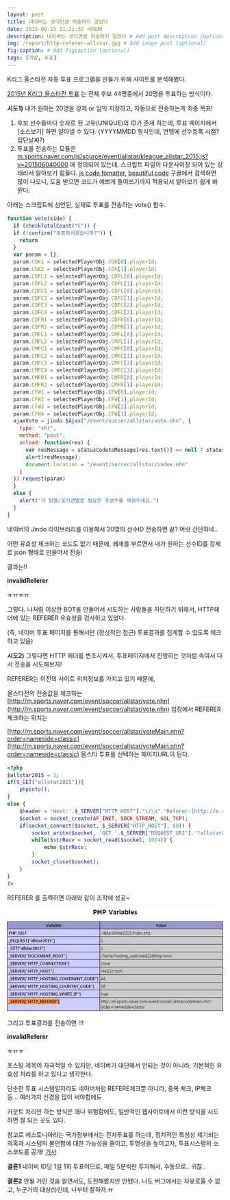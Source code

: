 ```yaml
---
layout: post
title: 네이버는 생각만큼 허술하지 않았다
date: 2015-06-15 11:21:32 +0900
description: 네이버는 생각만큼 허술하지 않았다 # Add post description (optional)
img: /report/http-referer-allstar.jpg # Add image post (optional)
fig-caption: # Add figcaption (optional)
tags: [개발, 투표]
---
```


K리그 올스타전 자동 투표 프로그램을 만들기 위해 사이트를 분석해봤다.

[2015년 K리그 올스타전 투표](http://m.sports.naver.com/event/soccer/allstar/result.nhn?side=classic) 는 전체 후보 44명중에서 20명을 투표하는 방식이다.

**시도1)** 내가 원하는 20명을 강제 or 임의 지정하고, 자동으로 전송하는게 최종 목표!

1.  후보 선수들마다 숫자로 된 고유(UNIQUE)의 ID가 존재 하는데, 투표 페이지에서 [소스보기] 하면 알아낼 수 있다. (YYYYMMDD 형식인데, 연맹에 선수등록 시점? 입단날짜?)
2.  투표를 전송하는 모듈은  [m.sports.naver.com/js/source/event/allstar/kleague_allstar_2015.js?v=201506040000](http://m.sports.naver.com/js/source/event/allstar/kleague_allstar_2015.js?v=201506040000)  에 정의되어 있는데, 스크립트 파일이 다운사이징 되어 있는 상태라서 알아보기 힘들다.  [js code fomatter](https://www.google.co.kr/search?q=js+code+fomatter&oq=js+code+fomatter&aqs=chrome..69i57j0l4.207j0j7&sourceid=chrome&es_sm=93&ie=UTF-8),  [beautiful code](https://www.google.co.kr/search?q=beautiful+code&oq=beautiful+code&aqs=chrome..69i57j0l5.103j0j7&sourceid=chrome&es_sm=93&ie=UTF-8#newwindow=1&q=beautiful+code+js)  구글에서 검색하면 많이 나오니, 도움 받으면 코드가 예쁘게 들여쓰기까지 적용되서 알아보기 쉽게 바뀐다.

아래는 스크립트에 선언된, 실제로 투표를 전송하는 vote() 함수.
~~~javascript
function vote(side) {
  if (checkTotalCount("C")) {
  if (!confirm("투표하시겠습니까?")) {
    return
  }
  var param = {};
  param.CGK1 = selectedPlayerObj.CGK[0].playerId;
  param.CGK2 = selectedPlayerObj.CGK[1].playerId;
  param.CDFL1 = selectedPlayerObj.CDFL[0].playerId;
  param.CDFL2 = selectedPlayerObj.CDFL[1].playerId;
  param.CDFC1 = selectedPlayerObj.CDFC[0].playerId;
  param.CDFC2 = selectedPlayerObj.CDFC[1].playerId;
  param.CDFC3 = selectedPlayerObj.CDFC[2].playerId;
  param.CDFC4 = selectedPlayerObj.CDFC[3].playerId;
  param.CDFR1 = selectedPlayerObj.CDFR[0].playerId;
  param.CDFR2 = selectedPlayerObj.CDFR[1].playerId;
  param.CMFL1 = selectedPlayerObj.CMFL[0].playerId;
  param.CMFL2 = selectedPlayerObj.CMFL[1].playerId;
  param.CMFC1 = selectedPlayerObj.CMFC[0].playerId;
  param.CMFC2 = selectedPlayerObj.CMFC[1].playerId;
  param.CMFC3 = selectedPlayerObj.CMFC[2].playerId;
  param.CMFC4 = selectedPlayerObj.CMFC[3].playerId;
  param.CMFR1 = selectedPlayerObj.CMFR[0].playerId;
  param.CMFR2 = selectedPlayerObj.CMFR[1].playerId;
  param.CFW1 = selectedPlayerObj.CFW[0].playerId;
  param.CFW2 = selectedPlayerObj.CFW[1].playerId;
  param.CFW3 = selectedPlayerObj.CFW[2].playerId;
  param.CFW4 = selectedPlayerObj.CFW[3].playerId;
  ajaxVote = jindo.$Ajax("/event/soccer/allstar/vote.nhn", {
    type: "xhr",
    method: "post",
    onload: function(res) {
      var resMessage = statusCodetoMessage[res.text()] == null ? statusCodetoMessage.systemError : statusCodetoMessage[res.text()];
      alert(resMessage);
      document.location = "/event/soccer/allstar/index.nhn"
    }
  }).request(param)
  } 
  else {
    alert("각 팀별/포지션별로 필요한 후보수를 채워주세요.")
  }
} 
~~~
네이버의 Jindo 라이브러리를 이용해서 20명의 선수ID 전송하면 끝? 어랏 간단하네..

어떤 유효성 체크하는 코드도 없기 때문에, 쾌재를 부르면서 내가 원하는 선수ID를 강제로 json 형태로 만들어서 전송!

결과는!!

**invalidReferer**

ㅠㅠㅠㅠ

그렇다. 나처럼 이상한 BOT을 만들어서 시도하는 사람들을 차단하기 위해서, HTTP헤더에 있는 REFERER 유효성을 검사하고 있었다.

(즉, 네이버 투표 페이지를 통해서만 (정상적인 접근) 투표결과를 집계할 수 있도록 체크하고 있음)

**시도2)** 그렇다면 HTTP 헤더를 변조시켜서, 투표페이지에서 진행하는 것처럼 속여서 다시 전송을 시도해보자!

REFERER는 이전의 사이트 위치정보를 가지고 있기 때문에,

올스타전의 전송값을 체크하는 [http://m.sports.naver.com/event/soccer/allstar/vote.nhn](http://m.sports.naver.com/event/soccer/allstar/vote.nhn)  입장에서 REFERER 체크하는 위치는

[http://m.sports.naver.com/event/soccer/allstar/voteMain.nhn?order=nameside=classic](http://m.sports.naver.com/event/soccer/allstar/voteMain.nhn?order=nameside=classic)  올스타 투표를 선택하는 페이지URL이 된다.

~~~php
<?php
$allstar2015 = 1;
if($_GET["allstar2015"]){
	phpinfo();
}
else {
	$header = 'Host:'.$_SERVER["HTTP_HOST"]."\r\n".'Referer:[http://m.sports.naver.com/event/soccer/allstar/voteMain.nhn?order=nameside=classic](http://m.sports.naver.com/event/soccer/allstar/voteMain.nhn?order=nameside=classic)';
	$socket = socket_create(AF_INET, SOCK_STREAM, SOL_TCP);
	if(socket_connect($socket, $_SERVER["HTTP_HOST"], 80)) {
		socket_write($socket, 'GET '.$_SERVER["REQUEST_URI"].'?allstar2015=1 HTTP/1.0'."\r\n".$header."\r\n\r\n");
		while($strRecv = socket_read($socket, 1024)) {
			echo $strRecv;
		}
		socket_close($socket);
	}
}
?>
~~~
REFERER 를 출력하면 아래와 같이 조작에 성공~

![http-referer-allstar.jpg](/img/in-post/http-referer-allstar.jpg)

그리고 투표결과를 전송하면 !!!

**invalidReferer**

ㅠㅠㅠ

포스팅 제목이 자극적일 수 있지만, 네이버가 대단해서 안되는 것이 아니라, 기본적인 유효성 처리를 하고 있다고 생각한다.

단순한 투표 시스템일지라도 네이버처럼 REFERE체크뿐 아니라, 중복 체크, IP체크 등… 여러가지 신경을 많이 써야함에도

카운트 처리만 하는 방식은 꽤나 위험함에도, 일반적인 웹사이트에서 이런 방식을 시도하면 잘 되는 곳도 있다.

참고로 에스토니아라는 국가정부에서는 전자투표를 하는데, 정치적인 특성상 제기되는 의혹과 시스템의 불안함에 대한 가능성을 줄이고, 투명성을 높이고자, 투표시스템의 소스코드를 공개! [기사](http://www.betanews.net/article/580781)

**결론1** 네이버 ID당 1일 1회 투표이므로, 매일 5분씩만 투자해서, 수동으로.. 귀찮..

**결론2** 안될 거란 것을 알면서도, 도전해봤지만 안됐다. 나도 버그에서는 자유로울 수 없고, 누군가의 대상(!)인데, 나부터 잘하자.ㅠ